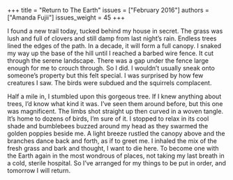 +++
title = "Return to The Earth"
issues = ["February 2016"]
authors = ["Amanda Fujii"]
issues_weight = 45
+++

I found a new trail today, tucked behind my house in secret. The grass was lush and full of clovers and still damp from last night’s rain. Endless trees lined the edges of the path. In a decade, it will form a full canopy. I snaked my way up the base of the hill until I reached a barbed wire fence. It cut through the serene landscape. There was a gap under the fence large enough for me to crouch through. So I did. I wouldn’t usually sneak onto someone’s property but this felt special. I was surprised by how few creatures I saw. The birds were subdued and the squirrels complacent.

Half a mile in, I stumbled upon this gorgeous tree. If I knew anything about trees, I’d know what kind it was. I’ve seen them around before, but this one was magnificent. The limbs shot straight up then curved in a woven tangle. It’s home to dozens of birds, I’m sure of it. I stopped to relax in its cool shade and bumblebees buzzed around my head as they swarmed the golden poppies beside me. A light breeze rustled the canopy above and the branches dance back and forth, as if to greet me. I inhaled the mix of the fresh grass and bark and thought, I want to die here. To become one with the Earth again in the most wondrous of places, not taking my last breath in a cold, sterile hospital. So I’ve arranged for my things to be put in order, and tomorrow I will return.
